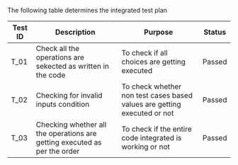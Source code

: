 The following table determines the integrated test plan

| **Test ID** | **Description**                                              |**Purpose**|**Status**|   
|-------------|--------------------------------------------------------------|------------|--------|
|  T_01       |Check all the operations are sekected as written in the code | To check if all choices are getting executed|Passed| 
|  T_02       |Checking for invalid inputs condition|To check whether non test cases based values are getting executed or not|Passed|
| T_03 | Checking whether all the operations are getting executed as per the order| To check if the entire code integrated is working or not|Passed|

